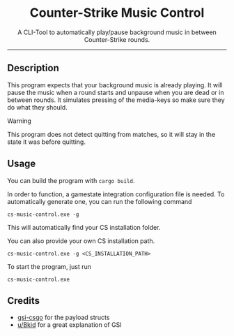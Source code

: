 <div align="center">
  <h1>
    Counter-Strike Music Control
  </h1>
  <p>A CLI-Tool to automatically play/pause background music in between Counter-Strike rounds.</p>
</div>

---

## Description

This program expects that your background music is already playing. It will pause the music when a round starts and unpause when you are dead or in between rounds. It simulates pressing of the media-keys so make sure they do what they should.

> [!WARNING]
> This program does not detect quitting from matches, so it will stay in the state it was before quitting.

## Usage

You can build the program with `cargo build`.

In order to function, a gamestate integration configuration file is needed. To automatically generate one, you can run the following command

```text
cs-music-control.exe -g
```

This will automatically find your CS installation folder.

You can also provide your own CS installation path.

```text
cs-music-control.exe -g <CS_INSTALLATION_PATH>
```

To start the program, just run

```text
cs-music-control.exe
```

## Credits

- [gsi-csgo](https://github.com/sam-ai56/gsi-csgo) for the payload structs
- [u/Bkid](https://www.reddit.com/r/GlobalOffensive/comments/cjhcpy/game_state_integration_a_very_large_and_indepth/) for a great explanation of GSI
